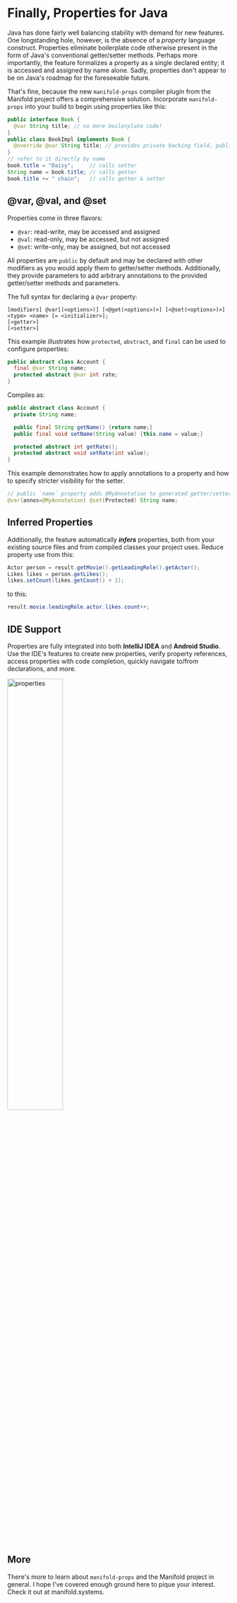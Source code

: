 # Finally, Properties for Java

Java has done fairly well balancing stability with demand for new features. One longstanding hole, however, is the
absence of a _property_ language construct. Properties eliminate boilerplate code otherwise present in the form of
Java's conventional getter/setter methods. Perhaps more importantly, the feature formalizes a property as a single
declared entity; it is accessed and assigned by name alone. Sadly, properties don't appear to be on Java's roadmap for
the foreseeable future.

That's fine, because the new `manifold-props` compiler plugin from the Manifold project offers a comprehensive solution.
Incorporate `manifold-props` into your build to begin using properties like this:
```java
public interface Book {
  @var String title; // no more boilerplate code!
}
public class BookImpl implements Book {
  @override @var String title; // provides private backing field, public getter, and public setter
}
// refer to it directly by name
book.title = "Daisy";     // calls setter
String name = book.title; // calls getter 
book.title += " chain";   // calls getter & setter
```
                                                           
## @var, @val, and @set

Properties come in three flavors: 
* `@var`: read-write, may be accessed and assigned 
* `@val`: read-only, may be accessed, but not assigned
* `@set`: write-only, may be assigned, but not accessed
                            
All properties are `public` by default and may be declared with other modifiers as you would apply them to getter/setter
methods. Additionally, they provide parameters to add arbitrary annotations to the provided getter/setter methods and
parameters.

The full syntax for declaring a `@var` property:

```bnf
[modifiers] @var[(<options>)] [<@get(<options>)>] [<@set(<options>)>] <type> <name> [= <initializer>];
[<getter>]
[<setter>]
```

This example illustrates how `protected`, `abstract`, and `final` can be used to configure properties:
```java 
public abstract class Account {
  final @var String name;
  protected abstract @var int rate;
}
```
Compiles as:
```java 
public abstract class Account {
  private String name;

  public final String getName() {return name;}
  public final void setName(String value) {this.name = value;}

  protected abstract int getRate();
  protected abstract void setRate(int value);
}
```

This example demonstrates how to apply annotations to a property and how to specify stricter visibility for the setter.  
```java
// public `name` property adds @MyAnnotation to generated getter/setter methods and makes the setter `protected`
@var(annos=@MyAnnotation) @set(Protected) String name;
```

## Inferred Properties

Additionally, the feature automatically _**infers**_ properties, both from your existing source files and from
compiled classes your project uses. Reduce property use from this:
```java
Actor person = result.getMovie().getLeadingRole().getActor();
Likes likes = person.getLikes();
likes.setCount(likes.getCount() + 1);
```
to this:
```java
result.movie.leadingRole.actor.likes.count++;
``` 

## IDE Support
                                    

Properties are fully integrated into both **IntelliJ IDEA** and **Android Studio**. Use the IDE's features to create new
properties, verify property references, access properties with code completion, quickly navigate to/from declarations,
and more.
<p><img src="http://manifold.systems/images/properties.png" alt="properties" width="50%"/></p>

## More

There's more to learn about `manifold-props` and the Manifold project in general. I hope I've covered enough ground here
to pique your interest. Check it out at manifold.systems.